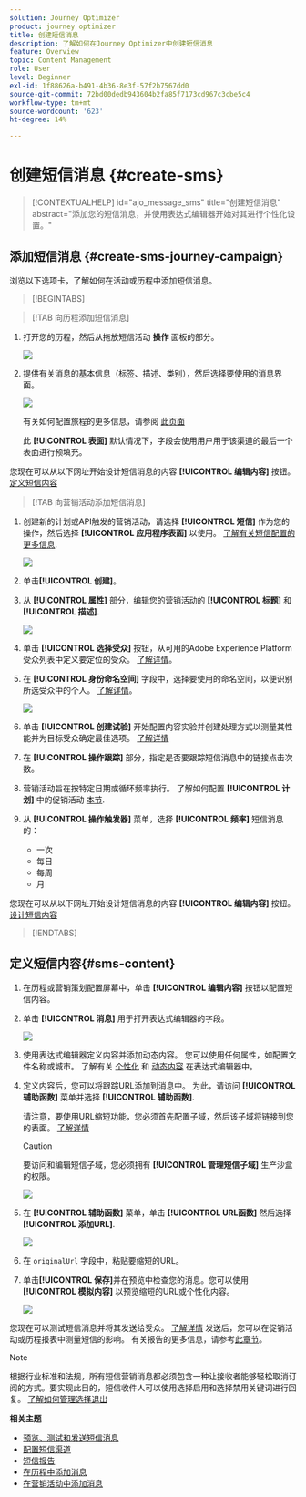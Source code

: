 ```yaml
---
solution: Journey Optimizer
product: journey optimizer
title: 创建短信消息
description: 了解如何在Journey Optimizer中创建短信消息
feature: Overview
topic: Content Management
role: User
level: Beginner
exl-id: 1f88626a-b491-4b36-8e3f-57f2b7567dd0
source-git-commit: 72bd00dedb943604b2fa85f7173cd967c3cbe5c4
workflow-type: tm+mt
source-wordcount: '623'
ht-degree: 14%

---
```


# 创建短信消息 {#create-sms}

>[!CONTEXTUALHELP]
>id="ajo_message_sms"
>title="创建短信消息"
>abstract="添加您的短信消息，并使用表达式编辑器开始对其进行个性化设置。"

## 添加短信消息 {#create-sms-journey-campaign}

浏览以下选项卡，了解如何在活动或历程中添加短信消息。

>[!BEGINTABS]

>[!TAB 向历程添加短信消息]

1. 打开您的历程，然后从拖放短信活动 **操作** 面板的部分。

   ![](assets/sms_create_1.png)

1. 提供有关消息的基本信息（标签、描述、类别），然后选择要使用的消息界面。

   ![](assets/sms_create_2.png)

   有关如何配置旅程的更多信息，请参阅 [此页面](../building-journeys/journey-gs.md)

   此 **[!UICONTROL 表面]** 默认情况下，字段会使用用户用于该渠道的最后一个表面进行预填充。

您现在可以从以下网址开始设计短信消息的内容 **[!UICONTROL 编辑内容]** 按钮。 [定义短信内容](#sms-content)

>[!TAB 向营销活动添加短信消息]

1. 创建新的计划或API触发的营销活动，请选择 **[!UICONTROL 短信]** 作为您的操作，然后选择 **[!UICONTROL 应用程序表面]** 以使用。 [了解有关短信配置的更多信息](sms-configuration.md).

   ![](assets/sms_create_3.png)

1. 单击&#x200B;**[!UICONTROL 创建]**。

1. 从 **[!UICONTROL 属性]** 部分，编辑您的营销活动的 **[!UICONTROL 标题]** 和 **[!UICONTROL 描述]**.

   ![](assets/sms_create_4.png)

1. 单击 **[!UICONTROL 选择受众]** 按钮，从可用的Adobe Experience Platform受众列表中定义要定位的受众。 [了解详情](../audience/about-audiences.md)。

1. 在 **[!UICONTROL 身份命名空间]** 字段中，选择要使用的命名空间，以便识别所选受众中的个人。 [了解详情](../event/about-creating.md#select-the-namespace)。

   ![](assets/sms_create_5.png)

1. 单击 **[!UICONTROL 创建试验]** 开始配置内容实验并创建处理方式以测量其性能并为目标受众确定最佳选项。 [了解详情](../campaigns/content-experiment.md)

1. 在 **[!UICONTROL 操作跟踪]** 部分，指定是否要跟踪短信消息中的链接点击次数。

1. 营销活动旨在按特定日期或循环频率执行。 了解如何配置 **[!UICONTROL 计划]** 中的促销活动 [本节](../campaigns/create-campaign.md#schedule).

1. 从 **[!UICONTROL 操作触发器]** 菜单，选择 **[!UICONTROL 频率]** 短信消息的：

   * 一次
   * 每日
   * 每周
   * 月

您现在可以从以下网址开始设计短信消息的内容 **[!UICONTROL 编辑内容]** 按钮。 [设计短信内容](#sms-content)

>[!ENDTABS]

## 定义短信内容{#sms-content}

1. 在历程或营销策划配置屏幕中，单击 **[!UICONTROL 编辑内容]** 按钮以配置短信内容。

1. 单击 **[!UICONTROL 消息]** 用于打开表达式编辑器的字段。

   ![](assets/sms-content.png)

1. 使用表达式编辑器定义内容并添加动态内容。 您可以使用任何属性，如配置文件名称或城市。 了解有关 [个性化](../personalization/personalize.md) 和 [动态内容](../personalization/get-started-dynamic-content.md) 在表达式编辑器中。

1. 定义内容后，您可以将跟踪URL添加到消息中。 为此，请访问 **[!UICONTROL 辅助函数]** 菜单并选择 **[!UICONTROL 辅助函数]**.

   请注意，要使用URL缩短功能，您必须首先配置子域，然后该子域将链接到您的表面。 [了解详情](sms-subdomains.md)

   >[!CAUTION]
   >
   > 要访问和编辑短信子域，您必须拥有 **[!UICONTROL 管理短信子域]** 生产沙盒的权限。

   ![](assets/sms_tracking_1.png)

1. 在 **[!UICONTROL 辅助函数]** 菜单，单击 **[!UICONTROL URL函数]** 然后选择 **[!UICONTROL 添加URL]**.

   ![](assets/sms_tracking_2.png)

1. 在 `originalUrl` 字段中，粘贴要缩短的URL。

1. 单击&#x200B;**[!UICONTROL 保存]**&#x200B;并在预览中检查您的消息。您可以使用 **[!UICONTROL 模拟内容]** 以预览缩短的URL或个性化内容。

   ![](assets/sms-content-preview.png)

您现在可以测试短信消息并将其发送给受众。 [了解详情](send-sms.md)
发送后，您可以在促销活动或历程报表中测量短信的影响。 有关报告的更多信息，请参考[此章节](../reports/campaign-global-report.md#sms-tab)。

>[!NOTE]
>
>根据行业标准和法规，所有短信营销消息都必须包含一种让接收者能够轻松取消订阅的方式。要实现此目的，短信收件人可以使用选择启用和选择禁用关键词进行回复。 [了解如何管理选择退出](../privacy/opt-out.md#sms-opt-out-management-sms-opt-out-management)

**相关主题**

* [预览、测试和发送短信消息](send-sms.md)
* [配置短信渠道](sms-configuration.md)
* [短信报告](../reports/journey-global-report.md#sms-global)
* [在历程中添加消息](../building-journeys/journeys-message.md)
* [在营销活动中添加消息](../campaigns/create-campaign.md)
